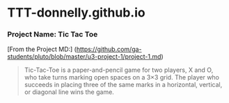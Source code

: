 # TTT-donnelly.github.io

### Project Name: Tic Tac Toe

[From the Project MD:]  (https://github.com/ga-students/pluto/blob/master/u3-project-1/project-1.md)

>Tic-Tac-Toe is a paper-and-pencil game for two players, X and O, who take turns marking open spaces on a 3×3 grid. The player who succeeds in placing three of the same marks in a horizontal, vertical, or diagonal line wins the game.
